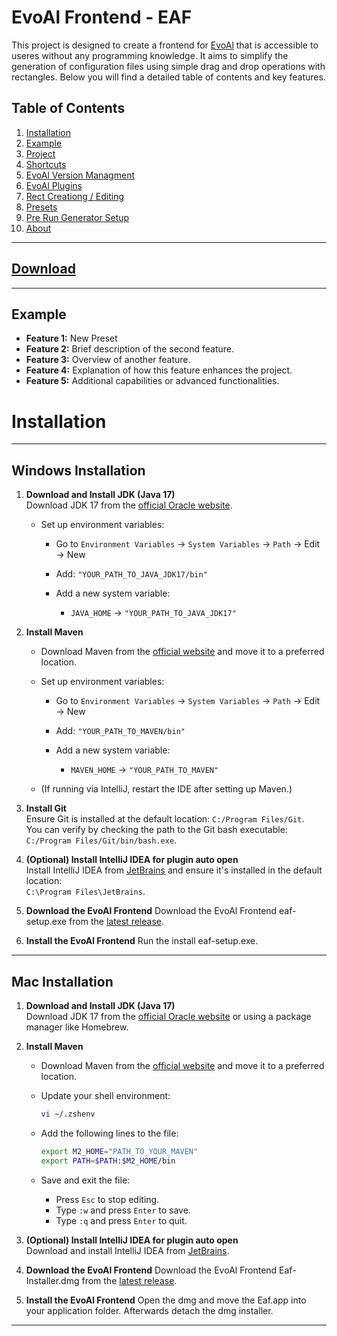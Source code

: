 
# EvoAl Frontend - EAF

This project is designed to create a frontend for [EvoAl](https://evoal.de/) that is accessible to useres without any programming knowledge. It aims to simplify the generation of configuration files using simple drag and drop operations with rectangles. Below you will find a detailed table of contents and key features.

## Table of Contents

1. [Installation](#installation)
2. [Example](#example)
3. [Project](#usage)
4. [Shortcuts](#usage)
5. [EvoAl Version Managment](#usage)
6. [EvoAl Plugins](#usage)
7. [Rect Creationg / Editing](#usage)
8. [Presets](#usage)
9. [Pre Run Generator Setup](#usage)
10. [About](github/md/about.md)

---
## [Download](https://github.com/Max039/EAF/releases/latest)
---

## Example
- **Feature 1:** New Preset
- **Feature 2:** Brief description of the second feature.
- **Feature 3:** Overview of another feature.
- **Feature 4:** Explanation of how this feature enhances the project.
- **Feature 5:** Additional capabilities or advanced functionalities.

# Installation

---

## Windows Installation

1. **Download and Install JDK (Java 17)**  
   Download JDK 17 from the [official Oracle website](https://www.oracle.com/java/technologies/javase-jdk17-downloads.html).

   - Set up environment variables:
     - Go to `Environment Variables` → `System Variables` → `Path` → Edit → New
     - Add: `"YOUR_PATH_TO_JAVA_JDK17/bin"`
   
     - Add a new system variable:
       - `JAVA_HOME` → `"YOUR_PATH_TO_JAVA_JDK17"`

2. **Install Maven**  
   - Download Maven from the [official website](https://maven.apache.org/download.cgi) and move it to a preferred location.
   
   - Set up environment variables:
     - Go to `Environment Variables` → `System Variables` → `Path` → Edit → New
     - Add: `"YOUR_PATH_TO_MAVEN/bin"`
     
     - Add a new system variable:
       - `MAVEN_HOME` → `"YOUR_PATH_TO_MAVEN"`

   - (If running via IntelliJ, restart the IDE after setting up Maven.)

3. **Install Git**  
   Ensure Git is installed at the default location: `C:/Program Files/Git`.  
   You can verify by checking the path to the Git bash executable:  
   `C:/Program Files/Git/bin/bash.exe`.

4. **(Optional) Install IntelliJ IDEA for plugin auto open**  
   Install IntelliJ IDEA from [JetBrains](https://www.jetbrains.com/idea/download/) and ensure it's installed in the default location:  
   `C:\Program Files\JetBrains`.

5. **Download the EvoAl Frontend**
	Download the EvoAl Frontend eaf-setup.exe from the [latest release](https://github.com/Max039/EAF/releases/latest).

5. **Install the EvoAl Frontend**
	Run the install eaf-setup.exe.

---


## Mac Installation

1. **Download and Install JDK (Java 17)**  
   Download JDK 17 from the [official Oracle website](https://www.oracle.com/java/technologies/javase-jdk17-downloads.html) or using a package manager like Homebrew.

2. **Install Maven**  
   - Download Maven from the [official website](https://maven.apache.org/download.cgi) and move it to a preferred location.
   
   - Update your shell environment:
     ```bash
     vi ~/.zshenv
     ```
   
   - Add the following lines to the file:
     ```bash
     export M2_HOME="PATH_TO_YOUR_MAVEN"
     export PATH=$PATH:$M2_HOME/bin
     ```
   
   - Save and exit the file:
     - Press `Esc` to stop editing.
     - Type `:w` and press `Enter` to save.
     - Type `:q` and press `Enter` to quit.

3. **(Optional) Install IntelliJ IDEA for plugin auto open**  
   Download and install IntelliJ IDEA from [JetBrains](https://www.jetbrains.com/idea/download/).

4. **Download the EvoAl Frontend**
	Download the EvoAl Frontend Eaf-Installer.dmg from the [latest release](https://github.com/Max039/EAF/releases/latest).

5. **Install the EvoAl Frontend**
	Open the dmg and move the Eaf.app into your application folder. Afterwards detach the dmg installer.
	


---